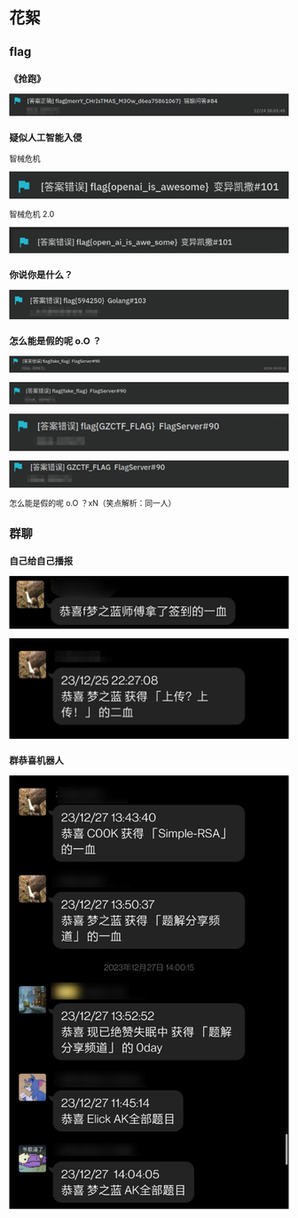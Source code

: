 # 花絮

## flag

### 《抢跑》

![抢跑](./images/%E6%8A%A2%E8%B7%91.png)

### 疑似人工智能入侵

智械危机

![智械危机](./images/%E6%99%BA%E6%A2%B0%E5%8D%B1%E6%9C%BA.png)

智械危机 2.0

![智械危机2](./images/%E6%99%BA%E6%A2%B0%E5%8D%B1%E6%9C%BA2.png)

### 你说你是什么？

![594250](./images/594250.png)

### 怎么能是假的呢 o.O ？

![怎么能是假的呢](./images/%E6%80%8E%E4%B9%88%E8%83%BD%E6%98%AF%E5%81%87%E7%9A%84%E5%91%A2.png)

![怎么能是假的呢x2](./images/%E6%80%8E%E4%B9%88%E8%83%BD%E6%98%AF%E5%81%87%E7%9A%84%E5%91%A2x2.png)

![怎么能是假的呢x3](./images/%E6%80%8E%E4%B9%88%E8%83%BD%E6%98%AF%E5%81%87%E7%9A%84%E5%91%A2x3.png)

![怎么能是假的呢xN](./images/%E6%80%8E%E4%B9%88%E8%83%BD%E6%98%AF%E5%81%87%E7%9A%84%E5%91%A2xN.png)

怎么能是假的呢 o.O ？xN（笑点解析：同一人）

## 群聊

### 自己给自己播报

![自己给自己播报](./images/%E8%87%AA%E5%B7%B1%E7%BB%99%E8%87%AA%E5%B7%B1%E6%92%AD%E6%8A%A5.jpg)

![自己给自己播报x2](./images/%E8%87%AA%E5%B7%B1%E7%BB%99%E8%87%AA%E5%B7%B1%E6%92%AD%E6%8A%A5x2.jpg)

### 群恭喜机器人

![恭喜](./images/%E6%81%AD%E5%96%9C.jpg)
